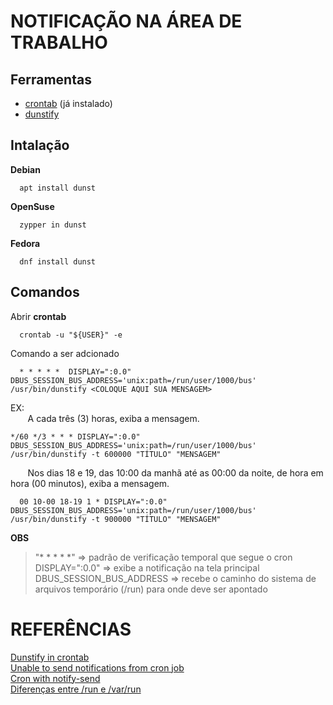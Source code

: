 # NOTIFICAÇÃO NA ÁREA DE TRABALHO

## Ferramentas
* [crontab](https://man7.org/linux/man-pages/man5/crontab.5.html) (já instalado)
* [dunstify](https://dunst-project.org/)

## Intalação
**Debian**
```
  apt install dunst
```
**OpenSuse**
```
  zypper in dunst
```
**Fedora**
```
  dnf install dunst
```
## Comandos
Abrir __crontab__
```
  crontab -u "${USER}" -e
```
Comando a ser adcionado
```
  * * * * *  DISPLAY=":0.0" DBUS_SESSION_BUS_ADDRESS='unix:path=/run/user/1000/bus' /usr/bin/dunstify <COLOQUE AQUI SUA MENSAGEM>
```
EX:  
  &nbsp;&nbsp;&nbsp;&nbsp;&nbsp;&nbsp; A cada três (3) horas, exiba a mensagem.
```
*/60 */3 * * * DISPLAY=":0.0" DBUS_SESSION_BUS_ADDRESS='unix:path=/run/user/1000/bus' /usr/bin/dunstify -t 600000 "TÍTULO" "MENSAGEM" 
```
  &nbsp;&nbsp;&nbsp;&nbsp;&nbsp;&nbsp; Nos dias 18 e 19, das 10:00 da manhã até as 00:00 da noite, de hora em hora (00 minutos), exiba a mensagem.
```
  00 10-00 18-19 1 * DISPLAY=":0.0" DBUS_SESSION_BUS_ADDRESS='unix:path=/run/user/1000/bus' /usr/bin/dunstify -t 900000 "TÍTULO" "MENSAGEM"
```
**OBS**
>"* * * * *"              => padrão de verificação temporal que segue o cron  
>DISPLAY=":0.0"           => exibe a notificação na tela principal  
>DBUS_SESSION_BUS_ADDRESS => recebe o caminho do sistema de arquivos temporário (/run) para onde deve ser apontado

# REFERÊNCIAS
[Dunstify in crontab](https://gitmemory.com/issue/dunst-project/dunst/634/497375737)  
[Unable to send notifications from cron job](https://unix.stackexchange.com/questions/560724/unable-to-send-notifications-from-cron-job)  
[Cron with notify-send](https://stackoverflow.com/questions/16519673/cron-with-notify-send)  
[Diferenças entre /run e /var/run](https://qastack.com.br/unix/175345/difference-between-run-and-var-run)

